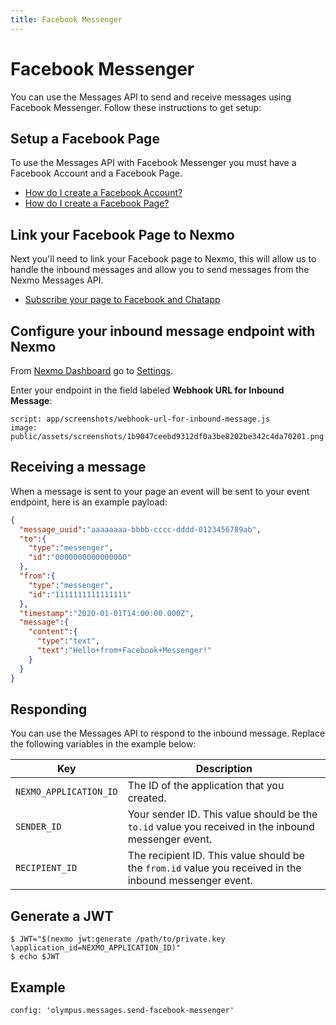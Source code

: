 ```yaml
---
title: Facebook Messenger
---
```


# Facebook Messenger

You can use the Messages API to send and receive messages using Facebook Messenger. Follow these instructions to get setup:

## Setup a Facebook Page

To use the Messages API with Facebook Messenger you must have a Facebook Account and a Facebook Page.

- [How do I create a Facebook Account?](https://en-gb.facebook.com/help/570785306433644/?helpref=hc_fnav)
- [How do I create a Facebook Page?](https://en-gb.facebook.com/help/104002523024878?helpref=about_content)

## Link your Facebook Page to Nexmo

Next you'll need to link your Facebook page to Nexmo, this will allow us to handle the inbound messages and allow you to send messages from the Nexmo Messages API.

- [Subscribe your page to Facebook and Chatapp](https://static.nexmo.com/messenger/)

## Configure your inbound message endpoint with Nexmo

From [Nexmo Dashboard](https://dashboard.nexmo.com) go to [Settings](https://dashboard.nexmo.com/settings).

Enter your endpoint in the field labeled **Webhook URL for Inbound Message**:

```screenshot
script: app/screenshots/webhook-url-for-inbound-message.js
image: public/assets/screenshots/1b9047ceebd9312df0a3be8202be342c4da70201.png
```

## Receiving a message

When a message is sent to your page an event will be sent to your event endpoint, here is an example payload:

```json
{  
  "message_uuid":"aaaaaaaa-bbbb-cccc-dddd-0123456789ab",
  "to":{  
    "type":"messenger",
    "id":"0000000000000000"
  },
  "from":{  
    "type":"messenger",
    "id":"1111111111111111"
  },
  "timestamp":"2020-01-01T14:00:00.000Z",
  "message":{  
    "content":{  
      "type":"text",
      "text":"Hello+from+Facebook+Messenger!"
    }
  }
}
```

## Responding

You can use the Messages API to respond to the inbound message. Replace the following variables in the example below:

Key | Description
-- | --
`NEXMO_APPLICATION_ID` |	The ID of the application that you created.
`SENDER_ID` | Your sender ID. This value should be the `to.id` value you received in the inbound messenger event.
`RECIPIENT_ID` | The recipient ID. This value should be the `from.id` value you received in the inbound messenger event.

## Generate a JWT

 ```curl
 $ JWT="$(nexmo jwt:generate /path/to/private.key \application_id=NEXMO_APPLICATION_ID)"
 $ echo $JWT
 ```

## Example

```tabbed_examples
config: 'olympus.messages.send-facebook-messenger'
```
